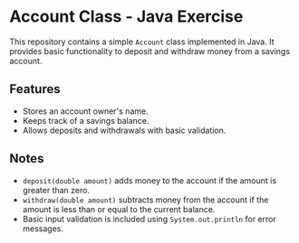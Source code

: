 # Account Class - Java Exercise

This repository contains a simple `Account` class implemented in Java. It provides basic functionality to deposit and withdraw money from a savings account.

## Features

- Stores an account owner's name.
- Keeps track of a savings balance.
- Allows deposits and withdrawals with basic validation.

## Notes

- `deposit(double amount)` adds money to the account if the amount is greater than zero.
- `withdraw(double amount)` subtracts money from the account if the amount is less than or equal to the current balance.
- Basic input validation is included using `System.out.println` for error messages.
